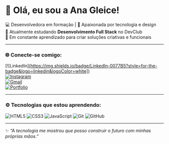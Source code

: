 # 👋 Olá, eu sou a Ana Gleice!

💻 Desenvolvedora em formação | 🚀 Apaixonada por tecnologia e design  
🎯 Atualmente estudando **Desenvolvimento Full Stack** no DevClub  
🌱 Em constante aprendizado para criar soluções criativas e funcionais  


---

### 🌐 Conecte-se comigo:
[![LinkedIn][(https://img.shields.io/badge/LinkedIn-0077B5?style=for-the-badge&logo=linkedin&logoColor=white])]((https://www.linkedin.com/in/anagleicecarvalho/))  
[![Instagram](https://img.shields.io/badge/Instagram-E4405F?style=for-the-badge&logo=instagram&logoColor=white)]()  
[![Gmail](https://img.shields.io/badge/Gmail-D14836?style=for-the-badge&logo=gmail&logoColor=white)](anngrace_a1@hotmail.com)  
[![Portfolio](https://img.shields.io/badge/Portfólio-000000?style=for-the-badge&logo=About.me&logoColor=white)]()  

---

### ⚙️ Tecnologias que estou aprendendo:
![HTML5](https://img.shields.io/badge/HTML5-E34F26?style=for-the-badge&logo=html5&logoColor=white)
![CSS3](https://img.shields.io/badge/CSS3-1572B6?style=for-the-badge&logo=css3&logoColor=white)
![JavaScript](https://img.shields.io/badge/JavaScript-F7DF1E?style=for-the-badge&logo=javascript&logoColor=black)
![Git](https://img.shields.io/badge/Git-F05032?style=for-the-badge&logo=git&logoColor=white)
![GitHub](https://img.shields.io/badge/GitHub-181717?style=for-the-badge&logo=github&logoColor=white)

---

✨ *“A tecnologia me mostrou que posso construir o futuro com minhas próprias mãos.”*  
<!--
**ANAGLEICEHH/anagleicehh** is a ✨ _special_ ✨ repository because its `README.md` (this file) appears on your GitHub profile.

Here are some ideas to get you started:

- 🔭 I’m currently working on ...
- 🌱 I’m currently learning ...
- 👯 I’m looking to collaborate on ...
- 🤔 I’m looking for help with ...
- 💬 Ask me about ...
- 📫 How to reach me: ...
- 😄 Pronouns: ...
- ⚡ Fun fact: ...
-->
